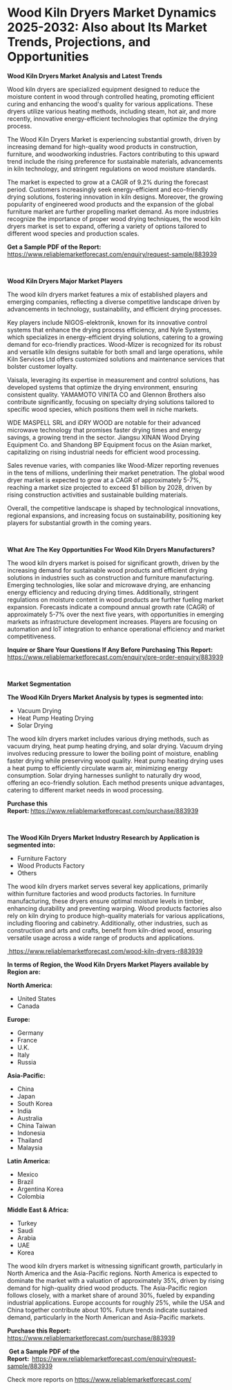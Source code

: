 <p><h1>Wood Kiln Dryers Market Dynamics 2025-2032: Also about Its Market Trends, Projections, and Opportunities</h1></p><p><strong>Wood Kiln Dryers Market Analysis and Latest Trends</strong></p>
<p><p>Wood kiln dryers are specialized equipment designed to reduce the moisture content in wood through controlled heating, promoting efficient curing and enhancing the wood's quality for various applications. These dryers utilize various heating methods, including steam, hot air, and more recently, innovative energy-efficient technologies that optimize the drying process.</p><p>The Wood Kiln Dryers Market is experiencing substantial growth, driven by increasing demand for high-quality wood products in construction, furniture, and woodworking industries. Factors contributing to this upward trend include the rising preference for sustainable materials, advancements in kiln technology, and stringent regulations on wood moisture standards.</p><p>The market is expected to grow at a CAGR of 9.2% during the forecast period. Customers increasingly seek energy-efficient and eco-friendly drying solutions, fostering innovation in kiln designs. Moreover, the growing popularity of engineered wood products and the expansion of the global furniture market are further propelling market demand. As more industries recognize the importance of proper wood drying techniques, the wood kiln dryers market is set to expand, offering a variety of options tailored to different wood species and production scales.</p></p>
<p><strong>Get a Sample PDF of the Report:&nbsp;</strong> <a href="https://www.reliablemarketforecast.com/enquiry/request-sample/883939?utm_campaign=3182&utm_medium=2&utm_source=Github&utm_content=ia&utm_term=08042025&utm_id=wood-kiln-dryers">https://www.reliablemarketforecast.com/enquiry/request-sample/883939</a></p>
<p>&nbsp;</p>
<p><strong>Wood Kiln Dryers Major Market Players</strong></p>
<p><p>The wood kiln dryers market features a mix of established players and emerging companies, reflecting a diverse competitive landscape driven by advancements in technology, sustainability, and efficient drying processes. </p><p>Key players include NIGOS-elektronik, known for its innovative control systems that enhance the drying process efficiency, and Nyle Systems, which specializes in energy-efficient drying solutions, catering to a growing demand for eco-friendly practices. Wood-Mizer is recognized for its robust and versatile kiln designs suitable for both small and large operations, while Kiln Services Ltd offers customized solutions and maintenance services that bolster customer loyalty.</p><p>Vaisala, leveraging its expertise in measurement and control solutions, has developed systems that optimize the drying environment, ensuring consistent quality. YAMAMOTO VINITA CO and Glennon Brothers also contribute significantly, focusing on specialty drying solutions tailored to specific wood species, which positions them well in niche markets.</p><p>WDE MASPELL SRL and iDRY WOOD are notable for their advanced microwave technology that promises faster drying times and energy savings, a growing trend in the sector. Jiangsu XINAN Wood Drying Equipment Co. and Shandong BP Equipment focus on the Asian market, capitalizing on rising industrial needs for efficient wood processing.</p><p>Sales revenue varies, with companies like Wood-Mizer reporting revenues in the tens of millions, underlining their market penetration. The global wood dryer market is expected to grow at a CAGR of approximately 5-7%, reaching a market size projected to exceed $1 billion by 2028, driven by rising construction activities and sustainable building materials.</p><p>Overall, the competitive landscape is shaped by technological innovations, regional expansions, and increasing focus on sustainability, positioning key players for substantial growth in the coming years.</p></p>
<p>&nbsp;</p>
<p><strong>What Are The Key Opportunities For Wood Kiln Dryers Manufacturers?</strong></p>
<p><p>The wood kiln dryers market is poised for significant growth, driven by the increasing demand for sustainable wood products and efficient drying solutions in industries such as construction and furniture manufacturing. Emerging technologies, like solar and microwave drying, are enhancing energy efficiency and reducing drying times. Additionally, stringent regulations on moisture content in wood products are further fueling market expansion. Forecasts indicate a compound annual growth rate (CAGR) of approximately 5-7% over the next five years, with opportunities in emerging markets as infrastructure development increases. Players are focusing on automation and IoT integration to enhance operational efficiency and market competitiveness.</p></p>
<p><strong>Inquire or Share Your Questions If Any Before Purchasing This Report:</strong> <a href="https://www.reliablemarketforecast.com/enquiry/pre-order-enquiry/883939?utm_campaign=3182&utm_medium=2&utm_source=Github&utm_content=ia&utm_term=08042025&utm_id=wood-kiln-dryers">https://www.reliablemarketforecast.com/enquiry/pre-order-enquiry/883939</a></p>
<p>&nbsp;</p>
<p><strong>Market Segmentation</strong></p>
<p><strong>The Wood Kiln Dryers Market Analysis by types is segmented into:</strong></p>
<p><ul><li>Vacuum Drying</li><li>Heat Pump Heating Drying</li><li>Solar Drying</li></ul></p>
<p><p>The wood kiln dryers market includes various drying methods, such as vacuum drying, heat pump heating drying, and solar drying. Vacuum drying involves reducing pressure to lower the boiling point of moisture, enabling faster drying while preserving wood quality. Heat pump heating drying uses a heat pump to efficiently circulate warm air, minimizing energy consumption. Solar drying harnesses sunlight to naturally dry wood, offering an eco-friendly solution. Each method presents unique advantages, catering to different market needs in wood processing.</p></p>
<p><strong>Purchase this Report:&nbsp;</strong><a href="https://www.reliablemarketforecast.com/purchase/883939?utm_campaign=3182&utm_medium=2&utm_source=Github&utm_content=ia&utm_term=08042025&utm_id=wood-kiln-dryers">https://www.reliablemarketforecast.com/purchase/883939</a></p>
<p>&nbsp;</p>
<p><strong>The Wood Kiln Dryers Market Industry Research by Application is segmented into:</strong></p>
<p><ul><li>Furniture Factory</li><li>Wood Products Factory</li><li>Others</li></ul></p>
<p><p>The wood kiln dryers market serves several key applications, primarily within furniture factories and wood products factories. In furniture manufacturing, these dryers ensure optimal moisture levels in timber, enhancing durability and preventing warping. Wood products factories also rely on kiln drying to produce high-quality materials for various applications, including flooring and cabinetry. Additionally, other industries, such as construction and arts and crafts, benefit from kiln-dried wood, ensuring versatile usage across a wide range of products and applications.</p></p>
<p><a href="https://www.reliablemarketforecast.com/wood-kiln-dryers-r883939?utm_campaign=3182&utm_medium=2&utm_source=Github&utm_content=ia&utm_term=08042025&utm_id=wood-kiln-dryers">&nbsp;https://www.reliablemarketforecast.com/wood-kiln-dryers-r883939</a></p>
<p><strong>In terms of Region, the Wood Kiln Dryers Market Players available by Region are:</strong></p>
<p>
    <p> <strong> North America: </strong>
        <ul>
            <li>United States</li>
            <li>Canada</li>
        </ul>
        </p> 
    <p> <strong> Europe: </strong>
        <ul>
            <li>Germany</li>
            <li>France</li>
            <li>U.K.</li>
            <li>Italy</li>
            <li>Russia</li>
        </ul>
        </p> 
    <p> <strong> Asia-Pacific: </strong>
        <ul>
            <li>China</li>
            <li>Japan</li>
            <li>South Korea</li>
            <li>India</li>
            <li>Australia</li>
            <li>China Taiwan</li>
            <li>Indonesia</li>
            <li>Thailand</li>
            <li>Malaysia</li>
        </ul>
        </p> 
    <p> <strong> Latin America: </strong>
        <ul>
            <li>Mexico</li>
            <li>Brazil</li>
            <li>Argentina Korea</li>
            <li>Colombia</li>
        </ul>
        </p> 
    <p> <strong> Middle East & Africa: </strong>
        <ul>
            <li>Turkey</li>
            <li>Saudi</li>
            <li>Arabia</li>
            <li>UAE</li>
            <li>Korea</li>
        </ul>
    </p>
    </p>
<p><p>The wood kiln dryers market is witnessing significant growth, particularly in North America and the Asia-Pacific regions. North America is expected to dominate the market with a valuation of approximately 35%, driven by rising demand for high-quality dried wood products. The Asia-Pacific region follows closely, with a market share of around 30%, fueled by expanding industrial applications. Europe accounts for roughly 25%, while the USA and China together contribute about 10%. Future trends indicate sustained demand, particularly in the North American and Asia-Pacific markets.</p></p>
<p><strong>Purchase this Report: </strong><a href="https://www.reliablemarketforecast.com/purchase/883939?utm_campaign=3182&utm_medium=2&utm_source=Github&utm_content=ia&utm_term=08042025&utm_id=wood-kiln-dryers">https://www.reliablemarketforecast.com/purchase/883939</a></p>
<p>&nbsp;<strong>Get a Sample PDF of the Report:&nbsp;&nbsp;</strong><a href="https://www.reliablemarketforecast.com/enquiry/request-sample/883939?utm_campaign=3182&utm_medium=2&utm_source=Github&utm_content=ia&utm_term=08042025&utm_id=wood-kiln-dryers">https://www.reliablemarketforecast.com/enquiry/request-sample/883939</a></p>
<p><strong></strong></p>
<p>Check more reports on <a href="https://www.reliablemarketforecast.com/?utm_campaign=3182&utm_medium=2&utm_source=Github&utm_content=ia&utm_term=08042025&utm_id=wood-kiln-dryers">https://www.reliablemarketforecast.com/</a></p>